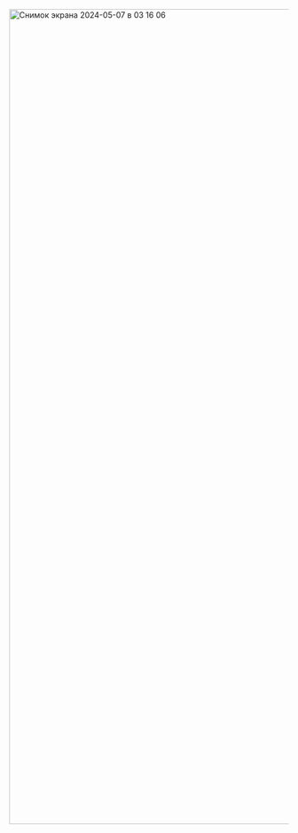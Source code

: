 <img width="1470" alt="Снимок экрана 2024-05-07 в 03 16 06" src="https://github.com/MunaOd/proje2/assets/148050737/2f2ea20c-32c9-4036-bc35-86524001e2b4">
